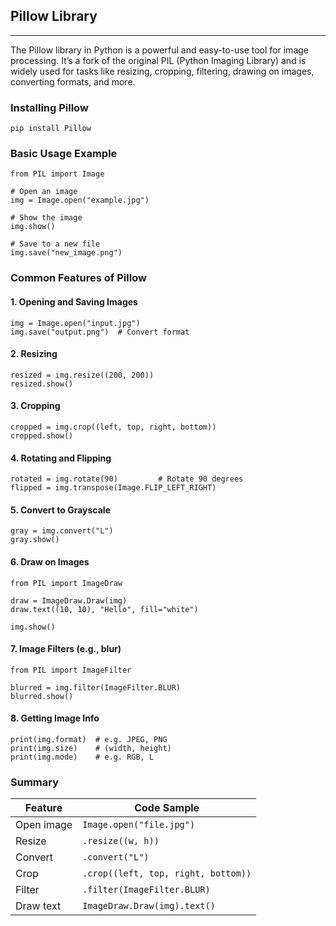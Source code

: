 ## Pillow Library

---
The Pillow library in Python is a powerful and easy-to-use tool for image 
processing. It’s a fork of the original PIL (Python Imaging Library) and is 
widely used for tasks like resizing, cropping, filtering, drawing on images,
converting formats, and more.

### Installing Pillow
```
pip install Pillow
```

### Basic Usage Example
```
from PIL import Image

# Open an image
img = Image.open("example.jpg")

# Show the image
img.show()

# Save to a new file
img.save("new_image.png")
```

### Common Features of Pillow

#### 1. Opening and Saving Images
```
img = Image.open("input.jpg")
img.save("output.png")  # Convert format
```

#### 2. Resizing
```
resized = img.resize((200, 200))
resized.show()
```

#### 3. Cropping
```
cropped = img.crop((left, top, right, bottom))
cropped.show()
```

#### 4. Rotating and Flipping
```
rotated = img.rotate(90)         # Rotate 90 degrees
flipped = img.transpose(Image.FLIP_LEFT_RIGHT)
```

#### 5. Convert to Grayscale
```
gray = img.convert("L")
gray.show()
```

#### 6. Draw on Images
```
from PIL import ImageDraw

draw = ImageDraw.Draw(img)
draw.text((10, 10), "Hello", fill="white")

img.show()
```

#### 7. Image Filters (e.g., blur)
```
from PIL import ImageFilter

blurred = img.filter(ImageFilter.BLUR)
blurred.show()
```

#### 8. Getting Image Info
```
print(img.format)  # e.g. JPEG, PNG
print(img.size)    # (width, height)
print(img.mode)    # e.g. RGB, L
```

### Summary
| Feature    | Code Sample                         |
|------------|-------------------------------------|
| Open image | `Image.open("file.jpg")`            |
| Resize     | `.resize((w, h))`                   |
| Convert    | `.convert("L")`                     |
| Crop       | `.crop((left, top, right, bottom))` |
| Filter     | `.filter(ImageFilter.BLUR)`         |
| Draw text  | `ImageDraw.Draw(img).text()`        |

